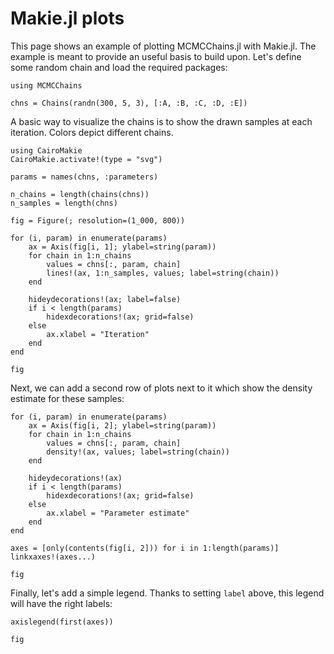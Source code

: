 # Makie.jl plots

This page shows an example of plotting MCMCChains.jl with Makie.jl.
The example is meant to provide an useful basis to build upon.
Let's define some random chain and load the required packages:

```@example makie
using MCMCChains

chns = Chains(randn(300, 5, 3), [:A, :B, :C, :D, :E])
```

A basic way to visualize the chains is to show the drawn samples at each iteration.
Colors depict different chains.

```@example makie
using CairoMakie
CairoMakie.activate!(type = "svg")

params = names(chns, :parameters)

n_chains = length(chains(chns))
n_samples = length(chns)

fig = Figure(; resolution=(1_000, 800))

for (i, param) in enumerate(params)
    ax = Axis(fig[i, 1]; ylabel=string(param))
    for chain in 1:n_chains
        values = chns[:, param, chain]
        lines!(ax, 1:n_samples, values; label=string(chain))
    end

    hideydecorations!(ax; label=false)
    if i < length(params)
        hidexdecorations!(ax; grid=false)
    else
        ax.xlabel = "Iteration"
    end
end

fig
```

Next, we can add a second row of plots next to it which show the density estimate for these samples:

```@example makie
for (i, param) in enumerate(params)
    ax = Axis(fig[i, 2]; ylabel=string(param))
    for chain in 1:n_chains
        values = chns[:, param, chain]
        density!(ax, values; label=string(chain))
    end

    hideydecorations!(ax)
    if i < length(params)
        hidexdecorations!(ax; grid=false)
    else
        ax.xlabel = "Parameter estimate"
    end
end

axes = [only(contents(fig[i, 2])) for i in 1:length(params)]
linkxaxes!(axes...)

fig
```

Finally, let's add a simple legend.
Thanks to setting `label` above, this legend will have the right labels:

```@example makie
axislegend(first(axes))

fig
```
